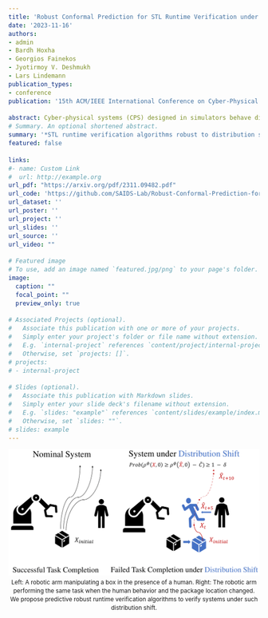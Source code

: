 ```yaml
---
title: 'Robust Conformal Prediction for STL Runtime Verification under Distribution Shift'
date: '2023-11-16'
authors:
- admin
- Bardh Hoxha
- Georgios Fainekos
- Jyotirmoy V. Deshmukh
- Lars Lindemann
publication_types:
- conference
publication: '15th ACM/IEEE International Conference on Cyber-Physical Systems'

abstract: Cyber-physical systems (CPS) designed in simulators behave differently in the real-world. Once they are deployed in the real-world, we would hence like to predict system failures during runtime. We propose robust predictive runtime verification (RPRV) algorithms under signal temporal logic (STL) tasks for general stochastic CPS. The RPRV problem faces several challenges (1) there may not be sufficient data of the behavior of the deployed CPS, (2) predictive models are based on a distribution over system trajectories encountered during the design phase, i.e., there may be a distribution shift during deployment. To address these challenges, we assume to know an upper bound on the statistical distance (in terms of an f-divergence) between the distributions at deployment and design time, and we utilize techniques based on robust conformal prediction. Motivated by our results in [1], we construct an accurate and an interpretable RPRV algorithm. We use a trajectory prediction model to estimate the system behavior at runtime and robust conformal prediction to obtain probabilistic guarantees by accounting for distribution shifts. We precisely quantify the relationship between calibration data, desired confidence, and permissible distribution shift. To the best of our knowledge, these are the first statistically valid algorithms under distribution shift in this setting. We empirically validate our algorithms on a Franka manipulator within the NVIDIA Isaac sim environment.
# Summary. An optional shortened abstract.
summary: '*STL runtime verification algorithms robust to distribution shift*'
featured: false

links:
#- name: Custom Link
#  url: http://example.org
url_pdf: "https://arxiv.org/pdf/2311.09482.pdf"
url_code: 'https://github.com/SAIDS-Lab/Robust-Conformal-Prediction-for-STL-Runtime-Verification-under-Distribution-Shift'
url_dataset: ''
url_poster: ''
url_project: ''
url_slides: ''
url_source: ''
url_video: ""

# Featured image
# To use, add an image named `featured.jpg/png` to your page's folder. 
image:
  caption: ""
  focal_point: ""
  preview_only: true

# Associated Projects (optional).
#   Associate this publication with one or more of your projects.
#   Simply enter your project's folder or file name without extension.
#   E.g. `internal-project` references `content/project/internal-project/index.md`.
#   Otherwise, set `projects: []`.
# projects:
# - internal-project

# Slides (optional).
#   Associate this publication with Markdown slides.
#   Simply enter your slide deck's filename without extension.
#   E.g. `slides: "example"` references `content/slides/example/index.md`.
#   Otherwise, set `slides: ""`.
# slides: example
---
```



<center>

![MKCT_workflow](featured.png)
<small>Left: A robotic arm manipulating a box in the presence of a human. Right: The robotic
arm performing the same task when the human behavior and the package location changed. We
propose predictive robust runtime verification algorithms to verify systems under such distribution
shift.</small>

</center>
